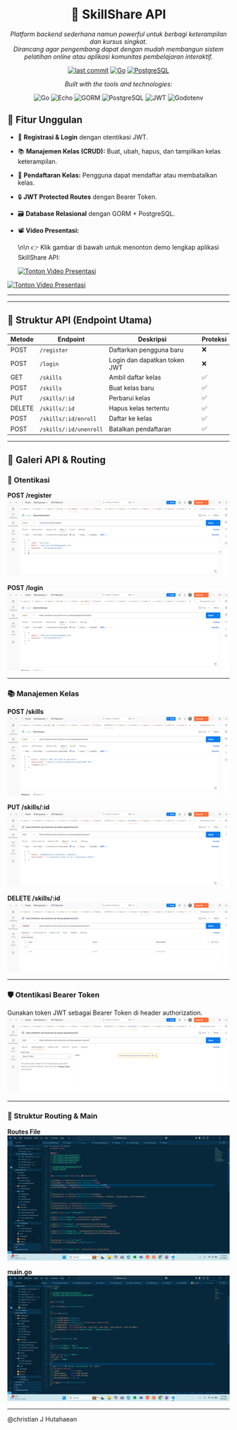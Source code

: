 <div align="center">

# **🧠 SkillShare API**

*Platform backend sederhana namun powerful untuk berbagi keterampilan dan kursus singkat.  
Dirancang agar pengembang dapat dengan mudah membangun sistem pelatihan online atau aplikasi komunitas pembelajaran interaktif.*

[![last commit](https://img.shields.io/badge/last%20commit-today-brightgreen)](#)
[![Go](https://img.shields.io/badge/Go-1.20-blue?logo=go)](#)
[![PostgreSQL](https://img.shields.io/badge/PostgreSQL-Relational%20DB-blue?logo=postgresql)](#)

*Built with the tools and technologies:*

![Go](https://img.shields.io/badge/Go-00ADD8?logo=go&logoColor=white)
![Echo](https://img.shields.io/badge/Echo-132947?logo=go&logoColor=white)
![GORM](https://img.shields.io/badge/GORM-FF6B6B?logo=go&logoColor=white)
![PostgreSQL](https://img.shields.io/badge/PostgreSQL-336791?logo=postgresql&logoColor=white)
![JWT](https://img.shields.io/badge/JWT-000000?logo=json-web-tokens&logoColor=white)
![Godotenv](https://img.shields.io/badge/Godotenv-9cf?logo=go&logoColor=black)
</div>


## 🎯 Fitur Unggulan

- 🔐 **Registrasi & Login** dengan otentikasi JWT.
- 📚 **Manajemen Kelas (CRUD):** Buat, ubah, hapus, dan tampilkan kelas keterampilan.
- 👤 **Pendaftaran Kelas:** Pengguna dapat mendaftar atau membatalkan kelas.
- 🔒 **JWT Protected Routes** dengan Bearer Token.
- 🗃️ **Database Relasional** dengan GORM + PostgreSQL.
- 📽️ **Video Presentasi:**

  \n\n
  👉 Klik gambar di bawah untuk menonton demo lengkap aplikasi SkillShare API:

  
  [![Tonton Video Presentasi](https://img.shields.io/badge/Tonton%20Video%20Presentasi-FF0000?logo=youtube&logoColor=white)](#)


[![Tonton Video Presentasi](https://img.youtube.com/vi/KsjL2NAwx3U/0.jpg)](https://youtu.be/KsjL2NAwx3U)

---


---

## 🧭 Struktur API (Endpoint Utama)

| Metode | Endpoint                  | Deskripsi                             | Proteksi |
|--------|---------------------------|---------------------------------------|----------|
| POST   | `/register`               | Daftarkan pengguna baru               | ❌       |
| POST   | `/login`                  | Login dan dapatkan token JWT          | ❌       |
| GET    | `/skills`                 | Ambil daftar kelas                    | ✅       |
| POST   | `/skills`                 | Buat kelas baru                       | ✅       |
| PUT    | `/skills/:id`             | Perbarui kelas                        | ✅       |
| DELETE | `/skills/:id`             | Hapus kelas tertentu                  | ✅       |
| POST   | `/skills/:id/enroll`      | Daftar ke kelas                       | ✅       |
| POST   | `/skills/:id/unenroll`    | Batalkan pendaftaran                  | ✅       |

---

## 📸 Galeri API & Routing

### 🔐 Otentikasi

**POST /register**
![Register](./images/post%20register.png)

**POST /login**
![Login](./images/post%20login.png)

---

### 📚 Manajemen Kelas

**POST /skills**  
![Post Kelas](./images/post%20classes.png)

**PUT /skills/:id**  
![Put Kelas](./images/put%20classes.png)

**DELETE /skills/:id**  
![Delete Kelas](./images/delete%20classes_3.png)

---

### 🛡️ Otentikasi Bearer Token

Gunakan token JWT sebagai Bearer Token di header authorization.
![Bearer Token](./images/bearer%20token%20put.png)

---

### 📌 Struktur Routing & Main

**Routes File**
![Routes](./images/routes.png)

**main.go**
![Main](./images/main%20nya.png)

---

@christian J Hutahaean
